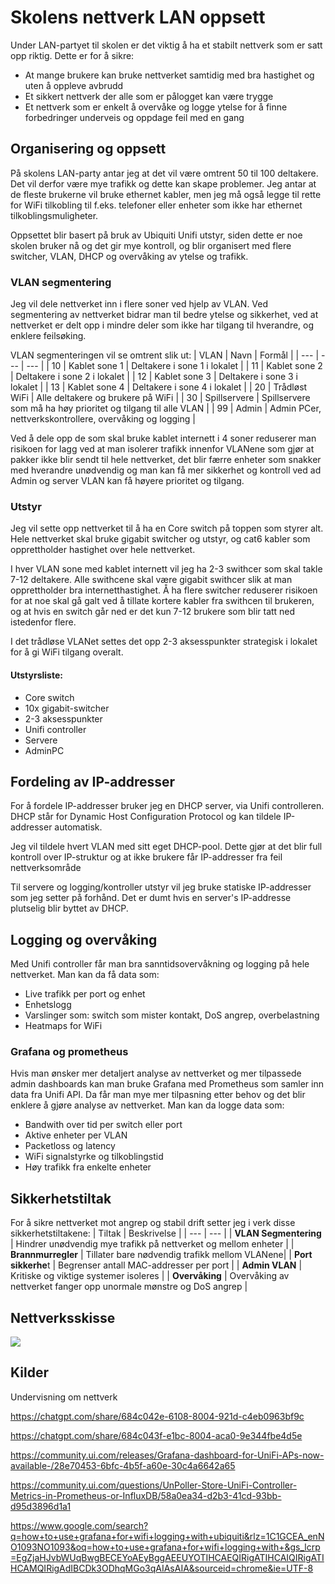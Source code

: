 # Skolens nettverk LAN oppsett

Under LAN-partyet til skolen er det viktig å ha et stabilt nettverk som er satt opp riktig. Dette er for å sikre:
- At mange brukere kan bruke nettverket samtidig med bra hastighet og uten å oppleve avbrudd
- Et sikkert nettverk der alle som er pålogget kan være trygge
- Et nettverk som er enkelt å overvåke og logge ytelse for å finne forbedringer underveis og oppdage feil med en gang


## Organisering og oppsett

På skolens LAN-party antar jeg at det vil være omtrent 50 til 100 deltakere. Det vil derfor være mye trafikk og dette kan skape problemer. Jeg antar at de fleste brukerne vil bruke ethernet kabler, men jeg må også legge til rette for WiFi tilkobling til f.eks. telefoner eller enheter som ikke har ethernet tilkoblingsmuligheter. 

Oppsettet blir basert på bruk av Ubiquiti Unifi utstyr, siden dette er noe skolen bruker nå og det gir mye kontroll, og blir organisert med flere switcher, VLAN, DHCP og overvåking av ytelse og trafikk. 

### VLAN segmentering
Jeg vil dele nettverket inn i flere soner ved hjelp av VLAN. Ved segmentering av nettverket bidrar man til bedre ytelse og sikkerhet, ved at nettverket er delt opp i mindre deler som ikke har tilgang til hverandre, og enklere feilsøking.

VLAN segmenteringen vil se omtrent slik ut:
| VLAN | Navn | Formål |
| --- | --- | --- |
| 10 | Kablet sone 1 | Deltakere i sone 1 i lokalet |
| 11 | Kablet sone 2 | Deltakere i sone 2 i lokalet |
| 12 | Kablet sone 3 | Deltakere i sone 3 i lokalet |
| 13 | Kablet sone 4 | Deltakere i sone 4 i lokalet |
| 20 | Trådløst WiFi | Alle deltakere og brukere på WiFi |
| 30 | Spillservere | Spillservere som må ha høy prioritet og tilgang til alle VLAN |
| 99 | Admin | Admin PCer, nettverkskontrollere, overvåking og logging |

Ved å dele opp de som skal bruke kablet internett i 4 soner reduserer man risikoen for lagg ved at man isolerer trafikk innenfor VLANene som gjør at pakker ikke blir sendt til hele nettverket, det blir færre enheter som snakker med hverandre unødvendig og man kan få mer sikkerhet og kontroll ved ad Admin og server VLAN kan få høyere prioritet og tilgang.


### Utstyr
Jeg vil sette opp nettverket til å ha en Core switch på toppen som styrer alt. Hele nettverket skal bruke gigabit switcher og utstyr, og cat6 kabler som opprettholder hastighet over hele nettverket. 

I hver VLAN sone med kablet internett vil jeg ha 2-3 swithcer som skal takle 7-12 deltakere. Alle swithcene skal være gigabit swithcer slik at man opprettholder bra internetthastighet. Å ha flere switcher reduserer risikoen for at noe skal gå galt ved å tillate kortere kabler fra swithcen til brukeren, og at hvis en switch går ned er det kun 7-12 brukere som blir tatt ned istedenfor flere.

I det trådløse VLANet settes det opp 2-3 aksesspunkter strategisk i lokalet for å gi WiFi tilgang overalt.

#### Utstyrsliste:
- Core switch
- 10x gigabit-switcher
- 2-3 aksesspunkter
- Unifi controller
- Servere
- AdminPC 


## Fordeling av IP-addresser
For å fordele IP-addresser bruker jeg en DHCP server, via Unifi controlleren. DHCP står for Dynamic Host Configuration Protocol og kan tildele IP-addresser automatisk.

Jeg vil tildele hvert VLAN med sitt eget DHCP-pool. Dette gjør at det blir full kontroll over IP-struktur og at ikke brukere får IP-addresser fra feil nettverksområde

Til servere og logging/kontroller utstyr vil jeg bruke statiske IP-addresser som jeg setter på forhånd. Det er dumt hvis en server's IP-addresse plutselig blir byttet av DHCP.


## Logging og overvåking
Med Unifi controller får man bra sanntidsovervåkning og logging på hele nettverket. Man kan da få data som:
- Live trafikk per port og enhet
- Enhetslogg
- Varslinger som: switch som mister kontakt, DoS angrep, overbelastning
- Heatmaps for WiFi

### Grafana og prometheus
Hvis man ønsker mer detaljert analyse av nettverket og mer tilpassede admin dashboards kan man bruke Grafana med Prometheus som samler inn data fra Unifi API. Da får man mye mer tilpasning etter behov og det blir enklere å gjøre analyse av nettverket. Man kan da logge data som:
- Bandwith over tid per switch eller port
- Aktive enheter per VLAN
- Packetloss og latency
- WiFi signalstyrke og tilkoblingstid
- Høy trafikk fra enkelte enheter

## Sikkerhetstiltak
For å sikre nettverket mot angrep og stabil drift setter jeg i verk disse sikkerhetstiltakene:
| Tiltak | Beskrivelse |
| --- | --- |
| **VLAN Segmentering** | Hindrer unødvendig mye trafikk på nettverket og mellom enheter |
| **Brannmurregler** | Tillater bare nødvendig trafikk mellom VLANene|
| **Port sikkerhe**t | Begrenser antall MAC-addresser per port |
| **Admin VLAN** | Kritiske og viktige systemer isoleres |
| **Overvåking** | Overvåking av nettverket fanger opp unormale mønstre og DoS angrep |

## Nettverksskisse
[![](https://mermaid.ink/img/pako:eNqVlc2OmzAUhV_FsjQ7EmGb_0WladquWjVqWo1UyIIBJ7EG7MgxnbbRvHsNxBAC00xYgO1z7PsZfC9HmImcwghuCvGc7VKpwOdvCQf6WghJ4_oGVs9MZbt1wlvh7g58rRSVIBNFVfJDbwez2TvwUe2o5FStlF7tQntgn9jU-IrKX1TSKek-Lxk_CV18EwM8FiJ7aocP1eNWpvtdL8amtW4d9ZUzSTPFBAff3_ejA-aWSHCKekPT1cKsaeGhgDuBDAXSCY6BH5A2q8YJrJ8AJfCMc8hqvkm3-AOK268C0PpSwkbCZxLl-asI2CDgmxCIiUNGCI6RnJHkGsl9Ix0xdOQmOs_E8UYIvpH8NyI4BsG5CSEwcYIRQmikcCQhu_u09iXfBajOhDqjJrOgEeL6fvX0d1nZJtwSxfdZRg8HsBSMq8EJu7TioRX_x0qGVnNohts5FYLJHRktPjWu7uu8qrRJrbNmz4ri0AiDjY29eODFk7hNcZqEbZW4eVwF7WtcX_KWi3bybLlYv-pcCK6kKAoq4x-cbdjsqRs454UW3EqWw0jJilqwpLJM6y481qYE6upX0gRGupnTTVoVKoEJf9HT9in_KURpZkpRbXcw2qT6tViw2uepoh9YqrdcdqNSh6RyISquYIRC12tWgdER_tb9AM8dG9khCX0He8QmFvwDI8ed-5j4PvIQsrHru86LBf82ge15YLvERsQOPIKC0LcgzZkS8kv742r-Xy__ACd89og?type=png)](https://mermaid.live/edit#pako:eNqVlc2OmzAUhV_FsjQ7EmGb_0WladquWjVqWo1UyIIBJ7EG7MgxnbbRvHsNxBAC00xYgO1z7PsZfC9HmImcwghuCvGc7VKpwOdvCQf6WghJ4_oGVs9MZbt1wlvh7g58rRSVIBNFVfJDbwez2TvwUe2o5FStlF7tQntgn9jU-IrKX1TSKek-Lxk_CV18EwM8FiJ7aocP1eNWpvtdL8amtW4d9ZUzSTPFBAff3_ejA-aWSHCKekPT1cKsaeGhgDuBDAXSCY6BH5A2q8YJrJ8AJfCMc8hqvkm3-AOK268C0PpSwkbCZxLl-asI2CDgmxCIiUNGCI6RnJHkGsl9Ix0xdOQmOs_E8UYIvpH8NyI4BsG5CSEwcYIRQmikcCQhu_u09iXfBajOhDqjJrOgEeL6fvX0d1nZJtwSxfdZRg8HsBSMq8EJu7TioRX_x0qGVnNohts5FYLJHRktPjWu7uu8qrRJrbNmz4ri0AiDjY29eODFk7hNcZqEbZW4eVwF7WtcX_KWi3bybLlYv-pcCK6kKAoq4x-cbdjsqRs454UW3EqWw0jJilqwpLJM6y481qYE6upX0gRGupnTTVoVKoEJf9HT9in_KURpZkpRbXcw2qT6tViw2uepoh9YqrdcdqNSh6RyISquYIRC12tWgdER_tb9AM8dG9khCX0He8QmFvwDI8ed-5j4PvIQsrHru86LBf82ge15YLvERsQOPIKC0LcgzZkS8kv742r-Xy__ACd89og)


## Kilder
Undervisning om nettverk

https://chatgpt.com/share/684c042e-6108-8004-921d-c4eb0963bf9c

https://chatgpt.com/share/684c043f-e1bc-8004-aca0-9e344fbe4d5e

https://community.ui.com/releases/Grafana-dashboard-for-UniFi-APs-now-available-/28e70453-6bfc-4b5f-a60e-30c4a6642a65

https://community.ui.com/questions/UnPoller-Store-UniFi-Controller-Metrics-in-Prometheus-or-InfluxDB/58a0ea34-d2b3-41cd-93bb-d95d3896d1a1

https://www.google.com/search?q=how+to+use+grafana+for+wifi+logging+with+ubiquiti&rlz=1C1GCEA_enNO1093NO1093&oq=how+to+use+grafana+for+wifi+logging+with+&gs_lcrp=EgZjaHJvbWUqBwgBECEYoAEyBggAEEUYOTIHCAEQIRigATIHCAIQIRigATIHCAMQIRigAdIBCDk3ODhqMGo3qAIAsAIA&sourceid=chrome&ie=UTF-8